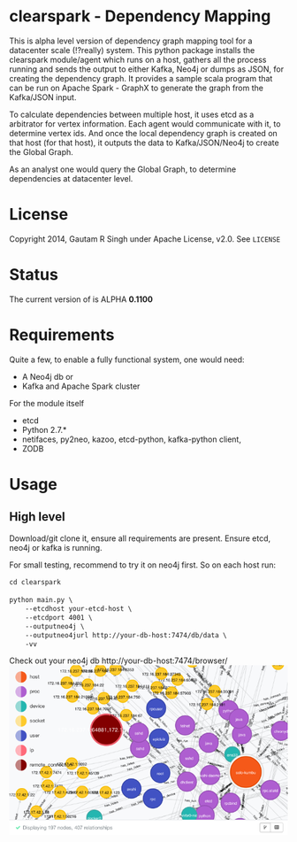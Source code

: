 # clearspark - Dependency Mapping

This is alpha level version of dependency graph mapping tool for a datacenter scale (!?really) system. This python package installs the clearspark module/agent which runs on a host, gathers all the process running and sends the output to either Kafka, Neo4j or dumps as JSON, for creating the dependency graph. It provides a sample scala program that can be run on Apache Spark - GraphX to generate the graph from the Kafka/JSON input.

To calculate dependencies between multiple host, it uses etcd as a arbitrator for vertex information. Each agent would communicate with it, to determine vertex ids. And once the local dependency graph is created on that host (for that host), it outputs the data to Kafka/JSON/Neo4j to create the Global Graph.

As an analyst one would query the Global Graph, to determine dependencies at datacenter level.

# License

Copyright 2014, Gautam R Singh under Apache License, v2.0. See `LICENSE`

# Status

The current version of is ALPHA **0.1100**

# Requirements

Quite a few, to enable a fully functional system, one would need:

- A Neo4j db or
- Kafka and Apache Spark cluster

For the module itself
- etcd
- Python 2.7.*
- netifaces, py2neo, kazoo, etcd-python, kafka-python client,
- ZODB

# Usage

## High level
Download/git clone it, ensure all requirements are present. Ensure etcd, neo4j or kafka is running.

For small testing, recommend to try it on neo4j first. So on each host run:

```
cd clearspark

python main.py \
    --etcdhost your-etcd-host \
    --etcdport 4001 \
    --outputneo4j \
    --outputneo4jurl http://your-db-host:7474/db/data \
    -vv

```

Check out your neo4j db http://your-db-host:7474/browser/
![Alt text](/share/neo4j-dependency.png?raw=true "dependency graph in neo4j")

